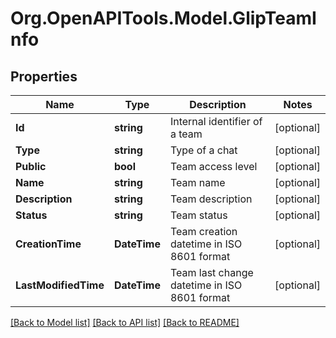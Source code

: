 
# Org.OpenAPITools.Model.GlipTeamInfo

## Properties

Name | Type | Description | Notes
------------ | ------------- | ------------- | -------------
**Id** | **string** | Internal identifier of a team | [optional] 
**Type** | **string** | Type of a chat | [optional] 
**Public** | **bool** | Team access level | [optional] 
**Name** | **string** | Team name | [optional] 
**Description** | **string** | Team description | [optional] 
**Status** | **string** | Team status | [optional] 
**CreationTime** | **DateTime** | Team creation datetime in ISO 8601 format | [optional] 
**LastModifiedTime** | **DateTime** | Team last change datetime in ISO 8601 format | [optional] 

[[Back to Model list]](../README.md#documentation-for-models)
[[Back to API list]](../README.md#documentation-for-api-endpoints)
[[Back to README]](../README.md)


